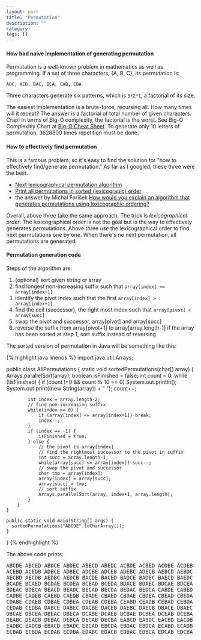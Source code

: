 ```yaml
---
layout: post
title: "Permutation"
description: ""
category: 
tags: []
---
```


#### How bad naive implementation of generating permutation ####

Permutation is a well-known problem in mathematics as well as
programming. If a set of three characters, {A, B, C}, its permutation
is:

```
ABC, ACB, BAC, BCA, CAB, CBA
```

Three characters generate six patterns, which is `3*2*1`, a factorial
of its size.


The easiest implementation is a brute-force, recursing all. How
many times will it repeat? The answer is a factorial of total number of given
characters. Crap! In terms of Big-O complexity, the factorial is the
worst. See Big-O Complexitiy Chart at
[Big-O Cheat Sheet](http://bigocheatsheet.com/).
To generate only 10 letters of permutation, 3628800 times repetition
must be done.


#### How to effectively find permutation ####

This is a famous problem, so it's easy to find the solution for "how to
effectively find/generate permutation." As far as I googled, these
three were the best.

- [Next lexicographical permutation algorithm](https://www.nayuki.io/page/next-lexicographical-permutation-algorithm)
- [Print all permutations in sorted (lexicograpic) order](http://www.geeksforgeeks.org/lexicographic-permutations-of-string/)
- the answer by Michal Forišek
  [How would you explain an algorithm that generates permutations using loxicographic ordering?](https://www.quora.com/How-would-you-explain-an-algorithm-that-generates-permutations-using-lexicographic-ordering)

Overall, above three take the same approach. The trick is
*lexicographical order*. The lexicographical order is not the goal
but is the way to effectively generates permutations.
Above three *use* the lexicographical order to find next permutations
one by one. When there's no next permutation, all permutations are
generated.


#### Permutation generation code ####

Steps of the algorithm are:

1. (optional) sort given string or array
2. find longest non-increasing suffix such that `array[index] <= array[index+1]`
3. identify the pivot index such that the first `array[index] > array[index+1]`
4. find the ceil (successor), the right most index such that `array[pivot] < array[succ]`
5. swap the pivot and successor, array[pivot] and array[succ]
6. reverse the suffix from array[pivot+1] to array[array.length-1]
   if the array has been sorted at step 1, sort suffix instead of reversing

The sorted version of permutation in Java will be something like this:

{% highlight java linenos %}
import java.util.Arrays;

public class AllPermutations {
    static void sortedPermutations(char[] array) {
        Arrays.parallelSort(array);
        boolean isFinished = false;
        int count = 0;
        while (!isFinished) {
            if (count !=0 && count % 10 == 0) System.out.println();
            System.out.print((new String(array)) + " "); count++;

            int index = array.length-2;
            // find non-increasing suffix
            while(index >= 0) {
                if (array[index] <= array[index+1]) break;
                index--;
            }
            if (index == -1) {
                isFinished = true;
            } else {
                // the pivot is array[index]
                // find the rightmost successor to the pivot in suffix
                int succ = array.length-1;
                while(array[succ] <= array[index]) succ--;
                // swap the pivot and successor
                char tmp = array[index];
                array[index] = array[succ];
                array[succ] = tmp;
                // sort suffix
                Arrays.parallelSort(array, index+1, array.length);
            }
        }
    }

    public static void main(String[] args) {
      sortedPermutations("ABCDE".toCharArray());
    }
}
{% endhighlight %}

The above code prints:

<pre>
ABCDE ABCED ABDCE ABDEC ABECD ABEDC ACBDE ACBED ACDBE ACDEB
ACEBD ACEDB ADBCE ADBEC ADCBE ADCEB ADEBC ADECB AEBCD AEBDC
AECBD AECDB AEDBC AEDCB BACDE BACED BADCE BADEC BAECD BAEDC
BCADE BCAED BCDAE BCDEA BCEAD BCEDA BDACE BDAEC BDCAE BDCEA
BDEAC BDECA BEACD BEADC BECAD BECDA BEDAC BEDCA CABDE CABED
CADBE CADEB CAEBD CAEDB CBADE CBAED CBDAE CBDEA CBEAD CBEDA
CDABE CDAEB CDBAE CDBEA CDEAB CDEBA CEABD CEADB CEBAD CEBDA
CEDAB CEDBA DABCE DABEC DACBE DACEB DAEBC DAECB DBACE DBAEC
DBCAE DBCEA DBEAC DBECA DCABE DCAEB DCBAE DCBEA DCEAB DCEBA
DEABC DEACB DEBAC DEBCA DECAB DECBA EABCD EABDC EACBD EACDB
EADBC EADCB EBACD EBADC EBCAD EBCDA EBDAC EBDCA ECABD ECADB
ECBAD ECBDA ECDAB ECDBA EDABC EDACB EDBAC EDBCA EDCAB EDCBA 
</pre>
